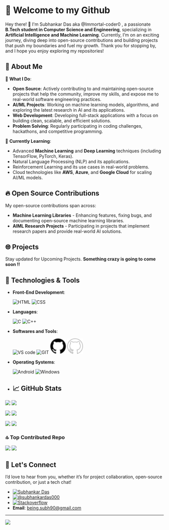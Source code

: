 # 🌟 Welcome to my Github

Hey there! 👋 I'm Subhankar Das aka @Immortal-coder0 , a passionate **B.Tech student in Computer Science and Engineering**, specializing in **Artificial Intelligence and Machine Learning**. Currently, I’m on an exciting journey, diving deep into open-source contributions and building projects that push my boundaries and fuel my growth. Thank you for stopping by, and I hope you enjoy exploring my repositories!

## 🚀 About Me

💼 **What I Do**:
- **Open Source**: Actively contributing to and maintaining open-source projects that help the community, improve my skills, and expose me to real-world software engineering practices.
- **AI/ML Projects**: Working on machine learning models, algorithms, and exploring the latest research in AI and its applications.
- **Web Development**: Developing full-stack applications with a focus on building clean, scalable, and efficient solutions.
- **Problem Solving**: Regularly participating in coding challenges, hackathons, and competitive programming.

🌱 **Currently Learning**:
- Advanced **Machine Learning** and **Deep Learning** techniques (including TensorFlow, PyTorch, Keras).
- Natural Language Processing (NLP) and its applications.
- Reinforcement Learning and its use cases in real-world problems.
- Cloud technologies like **AWS**, **Azure**, and **Google Cloud** for scaling AI/ML models.

## 🔥 Open Source Contributions

My open-source contributions span across:
- **Machine Learning Libraries** - Enhancing features, fixing bugs, and documenting open-source machine learning libraries.
- **AIML Research Projects** - Participating in projects that implement research papers and provide real-world AI solutions.

## 🌐 Projects

Stay updated for Upcoming Projects. **Something crazy is going to come soon !!**

## 🔧 Technologies & Tools

- **Front-End Development**:

     <img width=50 src="https://cdn.jsdelivr.net/gh/devicons/devicon@latest/icons/html5/html5-original.svg" title="HTML"/> <img width=50 src="https://cdn.jsdelivr.net/gh/devicons/devicon@latest/icons/css3/css3-original.svg" title="CSS"/> 

- **Languages**:

     <img width=50 src="https://cdn.jsdelivr.net/gh/devicons/devicon@latest/icons/c/c-original.svg" title="C"/>  <img width=50 src="https://cdn.jsdelivr.net/gh/devicons/devicon@latest/icons/cplusplus/cplusplus-original.svg" title="C++"/>

- **Softwares and Tools**:
  
     <img width=50 src="https://cdn.jsdelivr.net/gh/devicons/devicon@latest/icons/vscode/vscode-original.svg" title="VS code"/>   <img width=50 src="https://cdn.jsdelivr.net/gh/devicons/devicon@latest/icons/git/git-original.svg" title="GIT"/>  <img src="https://raw.githubusercontent.com/GiorgosXou/Random-stuff/main/Programming/StackOverflow/Answers/70200610_11465149/b.png#gh-light-mode-only" height="50" width="50"/>  <img src="https://raw.githubusercontent.com/GiorgosXou/Random-stuff/main/Programming/StackOverflow/Answers/70200610_11465149/w.png#gh-dark-mode-only" height="50" width="50"/>  
- **Operating Systems**:
  
     <img width=50 src="https://cdn.jsdelivr.net/gh/devicons/devicon@latest/icons/android/android-plain.svg" title="Android"/> <img width=50 src="https://user-images.githubusercontent.com/25181517/186884150-05e9ff6d-340e-4802-9533-2c3f02363ee3.png" title="Windows">
  
- ## 📈 GitHub Stats
  
[![](https://github-readme-stats.vercel.app/api?username=Immortalcoder0&theme=react&card_width=492&show_icons=true&include_all_commits=true#gh-dark-mode-only)](https://github-readme-stats.vercel.app/api?username=Immortalcoder0&theme=react&card_width=492&show_icons=true&include_all_commits=true#gh-dark-mode-only)
[![](https://github-readme-stats.vercel.app/api?username=Immortalcoder0&theme=swift&show_icons=true&include_all_commits=true&card_width=492#gh-light-mode-only)](https://github-readme-stats.vercel.app/api?username=Immortalcoder0&theme=swift&show_icons=true&include_all_commits=true&card_width=492#gh-light-mode-only)


[![](https://github-readme-streak-stats.herokuapp.com/?user=Immortalcoder0&theme=react&hide_border=false&card_width=492#gh-dark-mode-only)](https://github-readme-streak-stats.herokuapp.com/?user=Immortalcoder0&theme=react&hide_border=false&card_width=492#gh-dark-mode-only) 
[![](https://github-readme-streak-stats.herokuapp.com/?user=Immortalcoder0&theme=swift&hide_border=false&card_width=492#gh-light-mode-only)](https://github-readme-streak-stats.herokuapp.com/?user=Immortalcoder0&theme=swift&hide_border=false&card_width=492#gh-light-mode-only)

[![](https://github-readme-stats.anuraghazra1.vercel.app/api/top-langs/?username=Immortalcoder0&theme=react&hide_border=false&no-bg=true&no-frame=true&langs_count=10&card_width=492#gh-dark-mode-only)](https://github-readme-stats.anuraghazra1.vercel.app/api/top-langs/?username=Immortalcoder0&theme=react&hide_border=false&no-bg=true&no-frame=true&langs_count=10&card_width=492#gh-dark-mode-only)
[![](https://github-readme-stats.anuraghazra1.vercel.app/api/top-langs/?username=Immortalcoder0&theme=swift&hide_border=false&no-bg=true&no-frame=true&langs_count=10&card_width=492#gh-light-mode-only)](https://github-readme-stats.anuraghazra1.vercel.app/api/top-langs/?username=Immortalcoder0&theme=swift&hide_border=false&no-bg=true&no-frame=true&langs_count=10&card_width=492#gh-light-mode-only)

### 🔝 Top Contributed Repo

[![](https://github-contributor-stats.vercel.app/api?username=Immortalcoder0&limit=5&hide_border=false&theme=react&combine_all_yearly_contributions=true&card_width=492#gh-dark-mode-only)](https://github.com/Immortalcoder0/github-readme-stats#gh-dark-mode-only)
[![](https://github-contributor-stats.vercel.app/api?username=Immortalcoder0&limit=5&hide_border=false&theme=swift&combine_all_yearly_contributions=true&card_width=492#gh-light-mode-only)](https://github.com/Immortalcoder0/github-readme-stats#gh-light-mode-only)

## 🔗 Let's Connect
I’d love to hear from you, whether it’s for project collaboration, open-source contribution, or just a tech chat!

- [![Subhankar Das](https://img.shields.io/badge/LinkedIn-b3b3ff?style=flat&logo=LinkedIn&logoColor=ffffff&color=007acc)](https://linkedin.com/in/sd000/)
- [![@subhankardas000](https://img.shields.io/badge/%20Twitter%20-ffffff?style=flat&logo=X&logoColor=ffffff&color=000000)](https://x.com/subhankardas000)
- [![Stackoverflow](https://img.shields.io/badge/-Stackoverflow-FE7A16?styale=flat&logo=stack-overflow&logoColor=white)](https://stackoverflow.com/users/28272330/immortal-coder)
- **Email**: [being.subh90@gmail.com](mailto:being.subh90@gmail.com)
---------
[![](https://visitcount.itsvg.in/api?id=Immortal-coder0&icon=1&color=5)](https://visitcount.itsvg.in)
